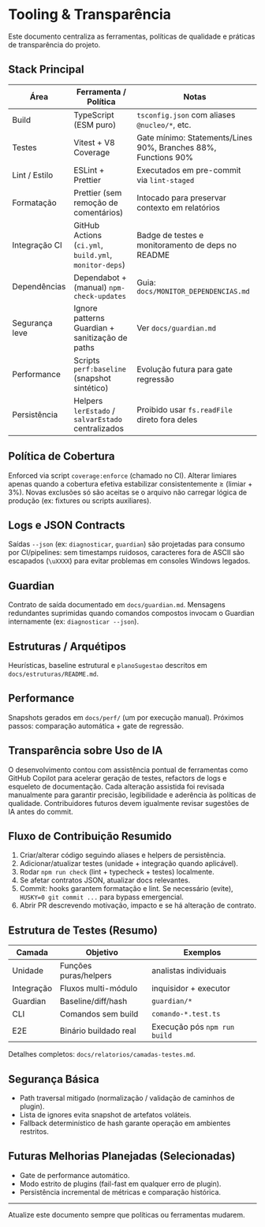 # Tooling & Transparência

Este documento centraliza as ferramentas, políticas de qualidade e práticas de transparência do projeto.

## Stack Principal

| Área           | Ferramenta / Política                                  | Notas                                                          |
| -------------- | ------------------------------------------------------ | -------------------------------------------------------------- |
| Build          | TypeScript (ESM puro)                                  | `tsconfig.json` com aliases `@nucleo/*`, etc.                  |
| Testes         | Vitest + V8 Coverage                                   | Gate mínimo: Statements/Lines 90%, Branches 88%, Functions 90% |
| Lint / Estilo  | ESLint + Prettier                                      | Executados em pre-commit via `lint-staged`                     |
| Formatação     | Prettier (sem remoção de comentários)                  | Intocado para preservar contexto em relatórios                 |
| Integração CI  | GitHub Actions (`ci.yml`, `build.yml`, `monitor-deps`) | Badge de testes e monitoramento de deps no README              |
| Dependências   | Dependabot + (manual) `npm-check-updates`              | Guia: `docs/MONITOR_DEPENDENCIAS.md`                           |
| Segurança leve | Ignore patterns Guardian + sanitização de paths        | Ver `docs/guardian.md`                                         |
| Performance    | Scripts `perf:baseline` (snapshot sintético)           | Evolução futura para gate regressão                            |
| Persistência   | Helpers `lerEstado` / `salvarEstado` centralizados     | Proibido usar `fs.readFile` direto fora deles                  |

## Política de Cobertura

Enforced via script `coverage:enforce` (chamado no CI). Alterar limiares apenas quando a cobertura efetiva estabilizar consistentemente ≥ (limiar + 3%). Novas exclusões só são aceitas se o arquivo não carregar lógica de produção (ex: fixtures ou scripts auxiliares).

## Logs e JSON Contracts

Saídas `--json` (ex: `diagnosticar`, `guardian`) são projetadas para consumo por CI/pipelines: sem timestamps ruidosos, caracteres fora de ASCII são escapados (`\uXXXX`) para evitar problemas em consoles Windows legados.

## Guardian

Contrato de saída documentado em `docs/guardian.md`. Mensagens redundantes suprimidas quando comandos compostos invocam o Guardian internamente (ex: `diagnosticar --json`).

## Estruturas / Arquétipos

Heurísticas, baseline estrutural e `planoSugestao` descritos em `docs/estruturas/README.md`.

## Performance

Snapshots gerados em `docs/perf/` (um por execução manual). Próximos passos: comparação automática + gate de regressão.

## Transparência sobre Uso de IA

O desenvolvimento contou com assistência pontual de ferramentas como GitHub Copilot para acelerar geração de testes, refactors de logs e esqueleto de documentação. Cada alteração assistida foi revisada manualmente para garantir precisão, legibilidade e aderência às políticas de qualidade. Contribuidores futuros devem igualmente revisar sugestões de IA antes do commit.

## Fluxo de Contribuição Resumido

1. Criar/alterar código seguindo aliases e helpers de persistência.
2. Adicionar/atualizar testes (unidade + integração quando aplicável).
3. Rodar `npm run check` (lint + typecheck + testes) localmente.
4. Se afetar contratos JSON, atualizar docs relevantes.
5. Commit: hooks garantem formatação e lint. Se necessário (evite), `HUSKY=0 git commit ...` para bypass emergencial.
6. Abrir PR descrevendo motivação, impacto e se há alteração de contrato.

## Estrutura de Testes (Resumo)

| Camada     | Objetivo              | Exemplos                     |
| ---------- | --------------------- | ---------------------------- |
| Unidade    | Funções puras/helpers | analistas individuais        |
| Integração | Fluxos multi-módulo   | inquisidor + executor        |
| Guardian   | Baseline/diff/hash    | `guardian/*`                 |
| CLI        | Comandos sem build    | `comando-*.test.ts`          |
| E2E        | Binário buildado real | Execução pós `npm run build` |

Detalhes completos: `docs/relatorios/camadas-testes.md`.

## Segurança Básica

- Path traversal mitigado (normalização / validação de caminhos de plugin).
- Lista de ignores evita snapshot de artefatos voláteis.
- Fallback determinístico de hash garante operação em ambientes restritos.

## Futuras Melhorias Planejadas (Selecionadas)

- Gate de performance automático.
- Modo estrito de plugins (fail-fast em qualquer erro de plugin).
- Persistência incremental de métricas e comparação histórica.

---

Atualize este documento sempre que políticas ou ferramentas mudarem.
